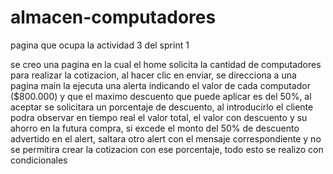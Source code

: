 # almacen-computadores

pagina que ocupa la actividad 3 del sprint 1

se creo una pagina en la cual el home solicita la cantidad de computadores para realizar la cotizacion, al hacer clic en enviar, se direcciona a una pagina main la ejecuta una alerta indicando el valor de cada computador ($800.000) y que el maximo descuento que puede aplicar es del 50%, al aceptar se solicitara un porcentaje de descuento, al introducirlo el cliente podra observar en tiempo real el valor total, el valor con descuento y su ahorro en la futura compra, si excede el monto del 50% de descuento advertido en el alert, saltara otro alert con el mensaje correspondiente y no se permitira crear la cotizacion con ese porcentaje, todo esto se realizo con condicionales  
 
